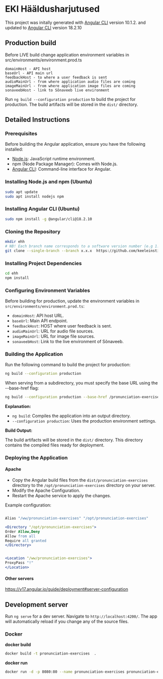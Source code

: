 # EKI Hääldusharjutused

This project was initally generated with [Angular CLI](https://github.com/angular/angular-cli) version 10.1.2. and updated to [Angular CLI](https://github.com/angular/angular-cli) version 18.2.10

## Production build

Before LIVE build change application environment variables in src/environments/environment.prod.ts
```
domainHost - API host
baseUrl - API main url
feedbackHost - to where a user feedback is sent
audioMainUrl - from where application audio files are coming
imageMainUrl - from where application image files are coming
sonaveebHost - link to Sõnaveeb live environment
```

Run `ng build --configuration production` to build the project for production. The build artifacts will be stored in the `dist/` directory.

## Detailed Instructions

### Prerequisites

Before building the Angular application, ensure you have the following installed:

- [Node.js](https://nodejs.org): JavaScript runtime environment.
- npm (Node Package Manager): Comes with Node.js.
- [Angular CLI](https://github.com/angular/angular-cli): Command-line interface for Angular.

### Installing Node.js and npm (Ubuntu)

```bash
sudo apt update
sudo apt install nodejs npm
```

### Installing Angular CLI (Ubuntu)

```bash
sudo npm install -g @angular/cli@18.2.10
```

### Cloning the Repository

```bash
mkdir ehh
# NB! Each branch name corresponds to a software version number (e.g 1.39.0).
git clone --single-branch --branch x.x.x  https://github.com/keeleinstituut/ehh.git
```

### Installing Project Dependencies

```bash
cd ehh
npm install
```

### Configuring Environment Variables

Before building for production, update the environment variables in `src/environments/environment.prod.ts`:

- `domainHost`: API host URL.
- `baseUrl`: Main API endpoint.
- `feedbackHost`: HOST where user feedback is sent.
- `audioMainUrl`: URL for audio file sources.
- `imageMainUrl`: URL for image file sources.
- `sonaveebHost`: Link to the live environment of Sõnaveeb.

### Building the Application

Run the following command to build the project for production:

```bash
ng build --configuration production
```

When serving from a subdirectory, you must specify the base URL using the --base-href flag:

```bash
ng build --configuration production --base-href /pronunciation-exercises/
```

**Explanation:**

- `ng build`: Compiles the application into an output directory.
- `--configuration production`: Uses the production environment settings.

**Build Output:**

The build artifacts will be stored in the `dist/` directory.
This directory contains the compiled files ready for deployment.

### Deploying the Application

#### Apache

- Copy the Angular build files from the `dist/pronunciation-exercises` directory to the `/opt/pronunciation-exercises` directory on your server.
- Modify the Apache Configuration.
- Restart the Apache service to apply the changes.

Example configuration:

```apache

Alias "/ww/pronunciation-exercises" "/opt/pronunciation-exercises"

<Directory "/opt/pronunciation-exercises">
Order Allow,Deny
Allow from all
Require all granted
</Directory>


<Location "/ww/pronunciation-exercises">
ProxyPass "!"
</Location>
```

#### Other servers

https://v17.angular.io/guide/deployment#server-configuration


## Development server

Run `ng serve` for a dev server. Navigate to `http://localhost:4200/`. The app will automatically reload if you change any of the source files.


### Docker

**docker build**

```bash
docker build -t pronunciation-exercises  .
```

**docker run**

```bash
docker run -d -p 8080:80 --name pronunciation-exercises pronunciation-exercises
```